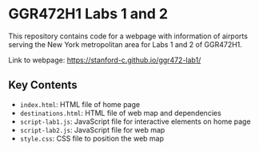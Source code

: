 # GGR472H1 Labs 1 and 2
This repository contains code for a webpage with information of airports serving the New York metropolitan area for Labs 1 and 2 of GGR472H1.

Link to webpage: https://stanford-c.github.io/ggr472-lab1/

## Key Contents
- `index.html`: HTML file of home page
- `destinations.html`: HTML file of web map and dependencies
- `script-lab1.js`: JavaScript file for interactive elements on home page
- `script-lab2.js`: JavaScript file for web map
- `style.css`: CSS file to position the web map